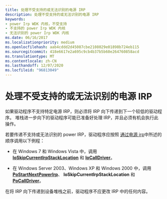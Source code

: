```yaml
---
title: 处理不受支持的或无法识别的电源 IRP
description: 处理不受支持的或无法识别的电源 IRP
keywords:
- power Irp WDK 内核，不受支持
- 不支持的 power Irp WDK 内核
- 无法识别的 power Irp WDK 内核
ms.date: 06/16/2017
ms.localizationpriority: medium
ms.openlocfilehash: aab4cddd2d45087cbe2108029e01898b724eb115
ms.sourcegitcommit: 418e6617e2a695c9cb4b37b5b60e264760858acd
ms.translationtype: MT
ms.contentlocale: zh-CN
ms.lasthandoff: 12/07/2020
ms.locfileid: "96813049"
---
```

# <a name="handling-unsupported-or-unrecognized-power-irps"></a>处理不受支持的或无法识别的电源 IRP





如果驱动程序不支持特定电源 IRP，则必须将 IRP 向下传递到下一个较低的驱动程序。 堆栈进一步向下的驱动程序可能已准备好处理 IRP，并且必须有机会执行此操作。

若要传递不支持或无法识别的 power IRP，驱动程序应按照 [通过电源 irp](passing-power-irps.md)中所述的顺序调用以下例程：

-   在 Windows 7 和 Windows Vista 中，调用 [**IoSkipCurrentIrpStackLocation**](./mm-bad-pointer.md) 和 [**IoCallDriver**](/windows-hardware/drivers/ddi/wdm/nf-wdm-iocalldriver)。

-   在 Windows Server 2003、Windows XP 和 Windows 2000 中，调用 [**PoStartNextPowerIrp**](/windows-hardware/drivers/ddi/ntifs/nf-ntifs-postartnextpowerirp)、 **IoSkipCurrentIrpStackLocation** 和 [**PoCallDriver**](/windows-hardware/drivers/ddi/ntifs/nf-ntifs-pocalldriver)。

在将 IRP 向下传递到设备堆栈之前，驱动程序不应更改 IRP 中的任何内容。

 

